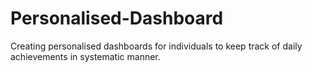 # Personalised-Dashboard
Creating personalised dashboards for individuals to keep track of daily achievements in systematic manner.
